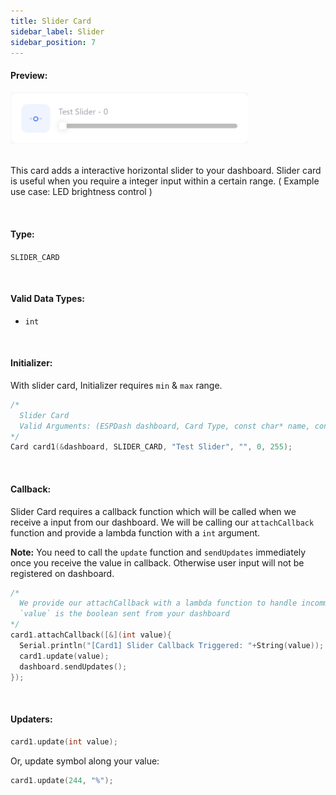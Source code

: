 ```yaml
---
title: Slider Card
sidebar_label: Slider
sidebar_position: 7
---
```


#### Preview:

<img className="card-preview" src="/img/v4/slider-card.png" width="380px" alt="Preview" />

<br/>
<br/>

This card adds a interactive horizontal slider to your dashboard. Slider card is useful when you require a integer input within a certain range. ( Example use case: LED brightness control )

<br/>

#### Type: 
`SLIDER_CARD`

<br/>

#### Valid Data Types:
- `int`

<br/>

#### Initializer:
With slider card, Initializer requires `min` & `max` range.
```cpp
/* 
  Slider Card
  Valid Arguments: (ESPDash dashboard, Card Type, const char* name, const char* symbol (optional), int min, int max)
*/
Card card1(&dashboard, SLIDER_CARD, "Test Slider", "", 0, 255);
```

<br/>

#### Callback:
Slider Card requires a callback function which will be called when we receive a input from our dashboard. We will be calling our `attachCallback` function and provide a lambda function with a `int` argument.

**Note:** You need to call the `update` function and `sendUpdates` immediately once you receive the value in callback. Otherwise user input will not be registered on dashboard.

```cpp
/*
  We provide our attachCallback with a lambda function to handle incomming data
  `value` is the boolean sent from your dashboard
*/
card1.attachCallback([&](int value){
  Serial.println("[Card1] Slider Callback Triggered: "+String(value));
  card1.update(value);
  dashboard.sendUpdates();
});
```

<br/>

#### Updaters:

```cpp
card1.update(int value);
```

Or, update symbol along your value:
```cpp
card1.update(244, "%");
```